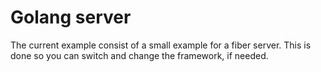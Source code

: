 # Golang server

The current example consist of a small example for a fiber server. This is done so you can switch and change the framework, if needed.

